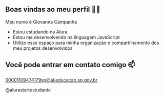 ## Boas vindas ao meu perfil 💙💙
Meu nome é Giovanna Campanha

- Estou estudando na Alura
- Estou me desenvolvendo na linguagem JavaScript
- Utilizo esse espaço para minha organização e compartilhamento dos meu projetos desenvolvidos
## Você pode entrar em contato comigo 📫
00001109474179sp@al.educacao.sp.gov.br

@alurastartestudante
